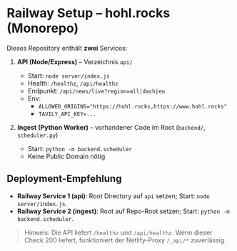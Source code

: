 # Railway Setup – hohl.rocks (Monorepo)

Dieses Repository enthält **zwei** Services:

1. **API (Node/Express)** – Verzeichnis `api/`
   - Start: `node server/index.js`
   - Health: `/healthz`, `/api/healthz`
   - Endpunkt: `/api/news/live?region=all|dach|eu`
   - Env:
     - `ALLOWED_ORIGINS="https://hohl.rocks,https://www.hohl.rocks"`
     - `TAVILY_API_KEY=...`

2. **Ingest (Python Worker)** – vorhandener Code im Root (`backend/`, `scheduler.py`)
   - Start: `python -m backend.scheduler`
   - Keine Public Domain nötig

## Deployment-Empfehlung
- **Railway Service 1 (api)**: Root Directory auf `api` setzen; Start: `node server/index.js`.
- **Railway Service 2 (ingest)**: Root auf Repo-Root setzen; Start: `python -m backend.scheduler`.

> Hinweis: Die API liefert `/healthz` und `/api/healthz`. Wenn dieser Check 200 liefert, funktioniert der Netlify-Proxy `/_api/*` zuverlässig.
